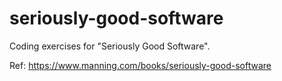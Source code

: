 # seriously-good-software

Coding exercises for "Seriously Good Software".

Ref: https://www.manning.com/books/seriously-good-software
